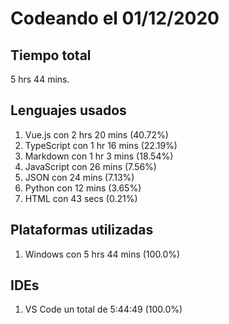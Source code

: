 # Codeando el 01/12/2020

## Tiempo total
5 hrs 44 mins.

## Lenguajes usados
1. Vue.js con 2 hrs 20 mins (40.72%)
1. TypeScript con 1 hr 16 mins (22.19%)
1. Markdown con 1 hr 3 mins (18.54%)
1. JavaScript con 26 mins (7.56%)
1. JSON con 24 mins (7.13%)
1. Python con 12 mins (3.65%)
1. HTML con 43 secs (0.21%)

## Plataformas utilizadas
1. Windows con 5 hrs 44 mins (100.0%)

## IDEs
1. VS Code un total de 5:44:49 (100.0%)
